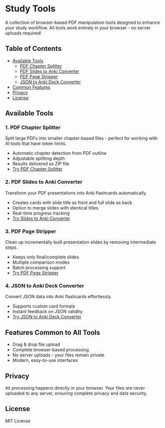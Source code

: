 # Study Tools

A collection of browser-based PDF manipulation tools designed to enhance your study workflow. All tools work entirely in your browser - no server uploads required!

## Table of Contents
- [Available Tools](#available-tools)
  - [PDF Chapter Splitter](#1-pdf-chapter-splitter)
  - [PDF Slides to Anki Converter](#2-pdf-slides-to-anki-converter)
  - [PDF Page Stripper](#3-pdf-page-stripper)
  - [JSON to Anki Deck Converter](#4-json-to-anki-deck-converter)
- [Common Features](#features-common-to-all-tools)
- [Privacy](#privacy)
- [License](#license)

## Available Tools

### 1. PDF Chapter Splitter
Split large PDFs into smaller chapter-based files - perfect for working with AI tools that have token limits.
- Automatic chapter detection from PDF outline
- Adjustable splitting depth
- Results delivered as ZIP file
- [Try PDF Chapter Splitter](./pdfSplitter/pdf-splitter.html)

### 2. PDF Slides to Anki Converter
Transform your PDF presentations into Anki flashcards automatically.
- Creates cards with slide title as front and full slide as back
- Option to merge slides with identical titles
- Real-time progress tracking
- [Try Slides to Anki Converter](./slidesToAnki/slidesanki.html)

### 3. PDF Page Stripper
Clean up incrementally built presentation slides by removing intermediate steps.
- Keeps only final/complete slides
- Multiple comparison modes
- Batch processing support
- [Try PDF Page Stripper](./pdfPageStripper/stripper.html)

### 4. JSON to Anki Deck Converter
Convert JSON data into Anki flashcards effortlessly.
- Supports custom card formats
- Instant feedback on JSON validity
- [Try JSON to Anki Deck Converter](./jsonToAnki/jsonToAnki.html)

## Features Common to All Tools
- Drag & drop file upload
- Complete browser-based processing
- No server uploads - your files remain private
- Modern, easy-to-use interfaces

## Privacy
All processing happens directly in your browser. Your files are never uploaded to any server, ensuring complete privacy and data security.

## License
MIT License
